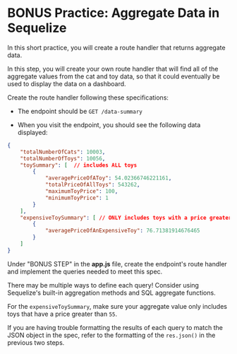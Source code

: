 # BONUS Practice: Aggregate Data in Sequelize

In this short practice, you will create a route handler that returns aggregate
data.

In this step, you will create your own route handler that will find all of the
aggregate values from the cat and toy data, so that it could eventually be used
to display the data on a dashboard.

Create the route handler following these specifications:

- The endpoint should be `GET /data-summary`

- When you visit the endpoint, you should see the following data displayed:

```json
{
    "totalNumberOfCats": 10003,
    "totalNumberOfToys": 10056,
    "toySummary": [  // includes ALL toys
        {
            "averagePriceOfAToy": 54.02366746221161,
            "totalPriceOfAllToys": 543262,
            "maximumToyPrice": 100,
            "minimumToyPrice": 1
        }
    ],
    "expensiveToySummary": [ // ONLY includes toys with a price greater than 55
        {
            "averagePriceOfAnExpensiveToy": 76.71381914676465
        }
    ]
}
```

Under "BONUS STEP" in the __app.js__ file, create the endpoint's route handler
and implement the queries needed to meet this spec.

There may be multiple ways to define each query! Consider using Sequelize's
built-in aggregation methods and SQL aggregate functions.

For the `expensiveToySummary`, make sure your aggregate value only includes toys
that have a price greater than `55`.

If you are having trouble formatting the results of each query to match
the JSON object in the spec, refer to the formatting of the `res.json()` in the
previous two steps.